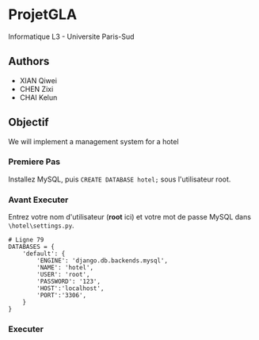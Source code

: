 # ProjetGLA
Informatique L3 - Universite Paris-Sud

## Authors
- XIAN Qiwei
- CHEN Zixi
- CHAI Kelun


## Objectif
We will implement a management system for a hotel

### Premiere Pas
Installez MySQL, puis `CREATE DATABASE hotel;` sous l'utilisateur root.

### Avant Executer
Entrez votre nom d'utilisateur (**root** ici) et votre mot de passe MySQL dans `\hotel\settings.py`.
```
# Ligne 79
DATABASES = {
    'default': {
        'ENGINE': 'django.db.backends.mysql',
        'NAME': 'hotel',
        'USER': 'root',
        'PASSWORD': '123',
        'HOST':'localhost',
        'PORT':'3306',
    }
}
```

### Executer
